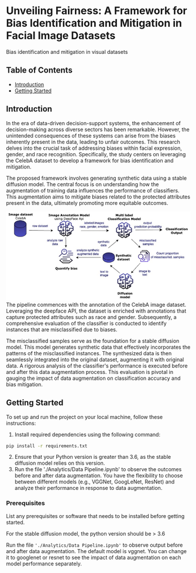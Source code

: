 # Unveiling Fairness: A Framework for Bias Identification and Mitigation in Facial Image Datasets

Bias identification and mitigation in visual datasets

## Table of Contents

- [Introduction](#introduction)
- [Getting Started](#getting-started)

## Introduction

In the era of data-driven decision-support systems, the enhancement of decision-making across diverse sectors has been remarkable. However, the unintended consequences of these systems can arise from the biases inherently present in the data, leading to unfair outcomes. This research delves into the crucial task of addressing biases within facial expression, gender, and race recognition. Specifically, the study centers on leveraging the CelebA dataset to develop a framework for bias identification and mitigation.

The proposed framework involves generating synthetic data using a stable diffusion model. The central focus is on understanding how the augmentation of training data influences the performance of classifiers. This augmentation aims to mitigate biases related to the protected attributes present in the data, ultimately promoting more equitable outcomes.

<div style="text-align: center;">
    <img src="./architecture.jpg" alt="Architecture" />
</div>
The pipeline commences with the annotation of the CelebA image dataset. Leveraging the deepface API, the dataset is enriched with annotations that capture protected attributes such as race and gender. Subsequently, a comprehensive evaluation of the classifier is conducted to identify instances that are misclassified due to biases.

The misclassified samples serve as the foundation for a stable diffusion model. This model generates synthetic data that effectively incorporates the patterns of the misclassified instances. The synthesized data is then seamlessly integrated into the original dataset, augmenting it with original data. A rigorous analysis of the classifier's performance is executed before and after this data augmentation process. This evaluation is pivotal in gauging the impact of data augmentation on classification accuracy and bias mitigation.

## Getting Started

To set up and run the project on your local machine, follow these instructions:

1. Install required dependencies using the following command:

```bash
pip install -r requirements.txt
```
2. Ensure that your Python version is greater than 3.6, as the stable diffusion model relies on this version.
3. Run the file './Analytics/Data Pipeline.ipynb' to observe the outcomes before and after data augmentation. You have the flexibility to choose between different models (e.g., VGGNet, GoogLeNet, ResNet) and analyze their performance in response to data augmentation.


### Prerequisites

List any prerequisites or software that needs to be installed before getting started.

For the stable diffusion model, the python version should be > 3.6

Run the file  `'./Analytics/Data Pipeline.ipynb'` to observe output before and after data augmentation. The default model is vggnet. You can change it to googlenet or resnet to see the impact of data augmentation on each model performance separately.


